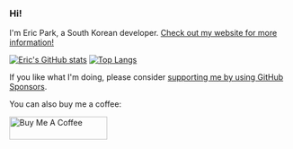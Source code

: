 ### Hi!

I'm Eric Park, a South Korean developer. [Check out my website for more information!][my-website]

[my-website]: https://ericswpark.com

[![Eric's GitHub stats](https://github-readme-stats.vercel.app/api?username=ericswpark)](https://github.com/anuraghazra/github-readme-stats)
 [![Top Langs](https://github-readme-stats.vercel.app/api/top-langs/?username=ericswpark&layout=compact&langs_count=10&exclude_repo=android_kernel_samsung_msm8974,android_device_samsung_frescolteskt,SM-N750S_KOR_LL_Opensource,SCH-I909_CHN_GB_Opensource_Update1&hide=html)](https://github.com/anuraghazra/github-readme-stats)

If you like what I'm doing, please consider [supporting me by using GitHub Sponsors][github-sponsors-link].

You can also buy me a coffee:

<a href="https://www.buymeacoffee.com/ericswpark" target="_blank"><img src="https://cdn.buymeacoffee.com/buttons/default-orange.png" alt="Buy Me A Coffee" height="41" width="174"></a>


[github-sponsors-link]: https://github.com/sponsors/ericswpark
